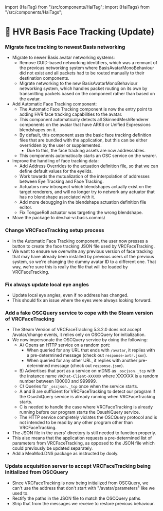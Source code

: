 import {HaiTag} from "/src/components/HaiTag";
import {HaiTags} from "/src/components/HaiTags";

# 🔺 HVR Basis Face Tracking (Update)

<HaiTags>
<HaiTag requiresBasis={true} short={true} />
</HaiTags>

### Migrate face tracking to newest Basis networking

- Migrate to newer Basis avatar networking systems:
   - Remove GUID-based networking identifiers, which was a remnant of the previous networking system where BasisAvatarMonoBehaviour did not exist and all packets had to be routed manually to their destination components.
   - Migrate networking to the new BasisAvatarMonoBehaviour networking system, which handles packet routing on its own by transmitting packets based on the component rather than based on the avatar.
- Add Automatic Face Tracking component:
   - The Automatic Face Tracking component is now the entry point to adding HVR face tracking capabilities to the avatar.
   - This component automatically detects all SkinnedMeshRenderer components on the avatar that have ARKit or Unified Expressions blendshapes on it.
   - By default, this component uses the basic face tracking definition files that are bundled with the application, but this can be either overridden by the user or supplemented.
       - Due to this, the face tracking assets are now addressables.
   - This components automatically starts an OSC service on the wearer.
- Improve the handling of face tracking data:
   - Add Address Overrides to the actuation definition file, so that we can define default values for the eyelids.
   - Work towards the mutualization of the interpolation of addresses between Eye Tracking and Face Tracking.
   - Actuators now introspect which blendshapes actually exist on the target renderers, and will no longer try to network any actuator that has no blendshape associated with it.
   - Add more debugging in the blendshape actuation definition file editor.
   - Fix TongueRoll actuator was targeting the wrong blendshape.
- Move the package to dev.hai-vr.basis.comms/

### Change VRCFaceTracking setup process

- In the Automatic Face Tracking component, the user now presses a button to create the face tracking JSON file used by VRCFaceTracking.
- We want to ensure we overwrite any previous version of face tracking that may have already been installed by previous users of the previous system, so we're changing the dummy avatar ID to a different one. That way, we're sure this is really the file that will be loaded by VRCFaceTracking.

### Fix always update local eye angles

- Update local eye angles, even if no address has changed.
- This should fix an issue where the eyes were always looking forward.

### Add a fake OSCQuery service to cope with the Steam version of VRCFaceTracking

- The Steam Version of VRCFaceTracking 5.3.2.0 does not accept /avatar/change events, it relies only on OSCQuery for initialization.
- We now impersonate the OSCQuery service by doing the following:
   - A) Opens an HTTP service on a random port:
       - When queried for any URL that ends with `/avatar`, it replies with a pre-determined message (check out `response-avtr.json`).
       - When queried for any other URL, it replies with another pre-determined message (check out `response.json`).
   - B) Advertises that port as a service on mDNS as `_oscjson._tcp` with the instance name `VRChat-Client-XXXXXX` where XXXXXX is a random number between 100000 and 999999.
   - C) Queries for `_oscjson._tcp` once when the service starts.
   - A and B are sufficient for VRCFaceTracking to detect our program if the OsushiQuery service is already running when VRCFaceTracking starts.
   - C is needed to handle the case where VRCFaceTracking is already running before our program starts the OsushiQuery service.
   - The HTTP service completely violates the OSCQuery protocol and is not intended to be read by any other program other than VRCFaceTracking.
- The JSON file in the users' directory is still needed to function properly.
- This also means that the application requests a pre-determined list of parameters from VRCFaceTracking, as opposed to the JSON file which could previously be updated separately.
- Add a MeaMod.DNS package as instructed by dooly.

### Update acquisition server to accept VRCFaceTracking being initialized from OSCQuery

- Since VRCFaceTracking is now being initialized from OSCQuery, we can't use the address that don't start with "/avatar/parameters" like we used to.
- Rectify the paths in the JSON file to match the OSCQuery paths.
- Strip that from the messages we receive to restore previous behaviour.
